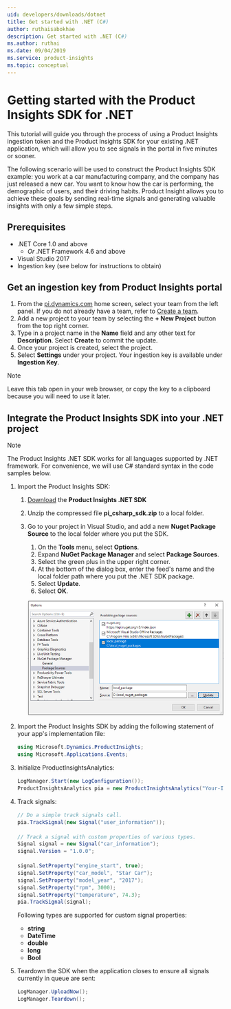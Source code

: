 ```yaml
---
uid: developers/downloads/dotnet
title: Get started with .NET (C#)
author: ruthaisabokhae
description: Get started with .NET (C#)
ms.author: ruthai
ms.date: 09/04/2019
ms.service: product-insights
ms.topic: conceptual
---
```

# Getting started with the Product Insights SDK for .NET

This tutorial will guide you through the process of using a Product Insights ingestion token and the Product Insights SDK for your existing .NET application, which will allow you to see signals in the portal in five minutes or sooner.

The following scenario will be used to construct the Product Insights SDK example: you work at a car manufacturing company, and the company has just released a new car. You want to know how the car is performing, the demographic of users, and their driving habits. Product Insight allows you to achieve these goals by sending real-time signals and generating valuable insights with only a few simple steps.


## Prerequisites
* .NET Core 1.0 and above
    * *Or* .NET Framework 4.6 and above
* Visual Studio 2017
* Ingestion key (see below for instructions to obtain)

## Get an ingestion key from Product Insights portal
1. From the [pi.dynamics.com](http://pi.dynamics.com) home screen, select your team from the left panel. If you do not already have a team, refer to [Create a team](xref:developers/quick-starts/create-a-team).
2. Add a new project to your team by selecting the **+ New Project** button from the top right corner.
3. Type in a project name in the **Name** field and any other text for **Description**. Select **Create** to commit the update.
4. Once your project is created, select the project.
5. Select **Settings** under your project. Your ingestion key is available under **Ingestion Key**.

> [!NOTE]
> Leave this tab open in your web browser, or copy the key to a clipboard because you will need to use it later.

## Integrate the Product Insights SDK into your .NET project
> [!NOTE]
> The Product Insights .NET SDK works for all languages supported by .NET framework. For convenience, we will use C# standard syntax in the code samples below.

1. Import the Product Insights SDK:
    1. [Download](https://download.pi.dynamics.com/sdk/ProductInsightsSenders/pi_csharp_sdk.zip) the **Product Insights .NET SDK**
    2. Unzip the compressed file **pi_csharp_sdk.zip** to a local folder.
    3. Go to your project in Visual Studio, and add a new **Nuget Package Source** to the local folder where you put the SDK.
        1. On the **Tools** menu, select **Options**.
        2. Expand **NuGet Package Manager** and select **Package Sources**.
        3. Select the green plus in the upper right corner.
        4. At the bottom of the dialog box, enter the feed's name and the local folder path where you put the .NET SDK package.
        5. Select **Update**.
        6. Select **OK**.

        ![Add Local NuGet Feed](add_local_nuget_feed.png "Add Local NuGet Feed")
2. Import the Product Insights SDK by adding the following statement of your app's implementation file:
    ```csharp
    using Microsoft.Dynamics.ProductInsights;
    using Microsoft.Applications.Events;
    ```
3. Initialize ProductInsightsAnalytics:
    ```csharp
    LogManager.Start(new LogConfiguration());
    ProductInsightsAnalytics pia = new ProductInsightsAnalytics("Your-Ingestion-Key");
    ```
4. Track signals:
    ```csharp
    // Do a simple track signals call.
    pia.TrackSignal(new Signal("user_information"));

    // Track a signal with custom properties of various types.
    Signal signal = new Signal("car_information");
    signal.Version = "1.0.0";

    signal.SetProperty("engine_start", true);
    signal.SetProperty("car_model", "Star Car");
    signal.SetProperty("model_year", "2017");
    signal.SetProperty("rpm", 3000);
    signal.SetProperty("temperature", 74.3);
    pia.TrackSignal(signal);
    ```

    Following types are supported for custom signal properties:
    - **string**
    - **DateTime**
    - **double**
    - **long**
    - **Bool**

5. Teardown the SDK when the application closes to ensure all signals currently in queue are sent:
    ```csharp
    LogManager.UploadNow();
    LogManager.Teardown();
    ```
